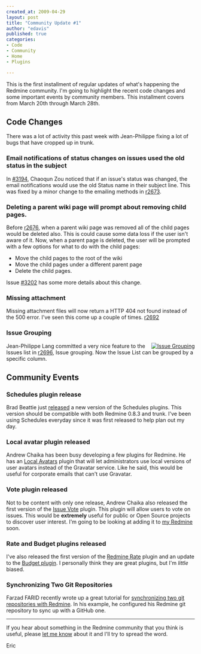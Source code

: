```yaml
---
created_at: 2009-04-29
layout: post
title: "Community Update #1"
author: "edavis"
published: true
categories:
- Code
- Community
- Home
- Plugins

---
```


 
This is the first installment of regular updates of what's happening the Redmine community.  I'm going to highlight the recent code changes and some important events by community members.  This installment covers from March 20th through March 28th.

## Code Changes

There was a lot of activity this past week with Jean-Philippe fixing a lot of bugs that have cropped up in trunk.

### Email notifications of status changes on issues used the old status in the subject

In [#3194][], Chaoqun Zou noticed that if an issue's status was changed, the email notifications would use the old Status name in their subject line.  This was fixed by a minor change to the emailing methods in [r2673][].

### Deleting a parent wiki page will prompt about removing child pages.

Before [r2676][], when a parent wiki page was removed all of the child pages would be deleted also.  This is could cause some data loss if the user isn't aware of it.  Now, when a parent page is deleted, the user will be prompted with a few options for what to do with the child pages:

* Move the child pages to the root of the wiki
* Move the child pages under a different parent page
* Delete the child pages.

Issue [#3202][] has some more details about this change.

### Missing attachment

Missing attachment files will now return a HTTP 404 not found instead of the 500 error.  I've seen this come up a couple of times.  [r2692][]

### Issue Grouping

<a href="http://redmineblog.com/assets/2009/4/29/issue_grouping.png" style="float:right">
  <img src="http://redmineblog.com/assets/2009/4/29/issue_grouping_thumb.png" alt="Issue Grouping" />
</a>

Jean-Philippe Lang committed a very nice feature to the Issues list in [r2696][], Issue grouping.  Now the Issue List can be grouped by a specific column.

## Community Events

### Schedules plugin release

Brad Beattie just [released][schedules_release] a new version of the Schedules plugins.  This version should be compatible with both Redmine 0.8.3 and trunk.  I've been using Schedules everyday since it was first released to help plan out my day.

### Local avatar plugin released

Andrew Chaika has been busy developing a few plugins for Redmine.  He has an [Local Avatars][local_avatars] plugin that will let administrators use local versions of user avatars instead of the Gravatar service.  Like he said, this would be useful for corporate emails that can't use Gravatar.

### Vote plugin released

Not to be content with only one release, Andrew Chaika also released the first version of the [Issue Vote][vote] plugin. This plugin will allow users to vote on issues.  This would be **extremely** useful for public or Open Source projects to discover user interest.  I'm going to be looking at adding it to [my Redmine][lss_redmine] soon.

### Rate and Budget plugins released

I've also released the first version of the [Redmine Rate][rate] plugin and an update to the [Budget plugin][budget].  I personally think they are great plugins, but I'm *little* biased.

### Synchronizing Two Git Repositories

Farzad FARID recently wrote up a great tutorial for [synchronizing two git repositories with Redmine][git_sync].  In his example, he configured his Redmine git repository to sync up with a GitHub one.

---

If you hear about something in the Redmine community that you think is useful, please [let me know][new post] about it and I'll try to spread the word.

Eric

[new post]: https://projects.littlestreamsoftware.com/projects/redmine-blog/issues/new
[r2673]: http://www.redmine.org/projects/1/repository/revisions/2673
[r2676]: http://www.redmine.org/projects/1/repository/revisions/2676
[r2692]: http://www.redmine.org/projects/1/repository/revisions/2692
[r2696]: http://www.redmine.org/projects/1/repository/revisions/2696
[#3202]: http://www.redmine.org/issues/3202
[#3194]: http://www.redmine.org/issues/3194
[schedules_release]: http://www.redmine.org/boards/3/topics/5660#message-5704
[local_avatars]: http://www.redmine.org/boards/3/topics/5365
[vote]: http://www.redmine.org/boards/3/topics/5506
[lss_redmine]: https://projects.littlestreamsoftware.com
[rate]: http://www.redmine.org/boards/3/topics/5635
[budget]: http://www.redmine.org/boards/3/topics/5670
[git_sync]: http://www.redmine.org/wiki/redmine/HowTo_keep_in_sync_your_git_repository_for_redmine

